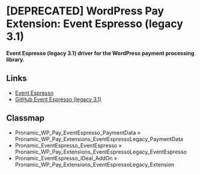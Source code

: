 # [DEPRECATED] WordPress Pay Extension: Event Espresso (legacy 3.1) 

**Event Espresso (legacy 3.1) driver for the WordPress payment processing library.**

## Links

*	[Event Espresso](http://eventespresso.com/)
*	[GitHub Event Espresso (legacy 3.1)](https://github.com/eventespresso/event-espresso-legacy)

## Classmap

*	Pronamic_WP_Pay_EventEspresso_PaymentData	»	Pronamic_WP_Pay_Extensions_EventEspressoLegacy_PaymentData
*	Pronamic_EventEspresso_EventEspresso	»	Pronamic_WP_Pay_Extensions_EventEspressoLegacy_EventEspresso
*	Pronamic_EventEspresso_IDeal_AddOn	»	Pronamic_WP_Pay_Extensions_EventEspressoLegacy_Extension
